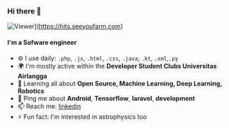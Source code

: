 ### Hi there 👋

![Viewer](https://hits.seeyoufarm.com/api/count/incr/badge.svg?url=https%3A%2F%2Fgithub.com%2Fhmk1337%2Fhmk1337%2Fblob%2Fmain%2FREADME.md&count_bg=%23D5C932&title_bg=%231463CD&icon=&icon_color=%23E7E7E7&title=hits&edge_flat=false)](https://hits.seeyoufarm.com)


#### I'm a Sofware engineer


- ⚙️ I use daily: `.php`, `.js`, `.html`, `.css`, `.java`, `.kt`, `.xml`,`.py`
- 🌍 I'm mostly active within the **Developer Student Clubs Universitas Airlangga**
- 🌱 Learning all about **Open Source, Machine Learning, Deep Learning, Robotics**
- 💬 Ping me about **Android**, **Tensorflow**, **laravel**, **development**
- 📫 Reach me: [linkedin](https://www.linkedin.com/in/halid-misfal-karbala-a556291a3/)
- ⚡️ Fun fact: I'm interested in astrophysics too

